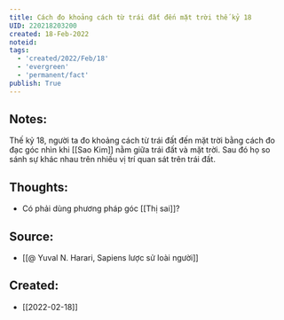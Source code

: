 ```yaml
---
title: Cách đo khoảng cách từ trái đất đến mặt trời thế kỷ 18
UID: 220218203200
created: 18-Feb-2022
noteid:
tags:
  - 'created/2022/Feb/18'
  - 'evergreen'
  - 'permanent/fact'
publish: True
---
```

## Notes:
Thế kỷ 18, người ta đo khoảng cách từ trái đất đến mặt trời bằng cách đo đạc góc nhìn khi [[Sao Kim]] nằm giữa trái đất và mặt trời. Sau đó họ so sánh sự khác nhau trên nhiều vị trí quan sát trên trái đất.

## Thoughts:
- Có phải dùng phương pháp góc [[Thị sai]]?

## Source:
- [[@ Yuval N. Harari, Sapiens lược sử loài người]]



## Created:
- [[2022-02-18]]
